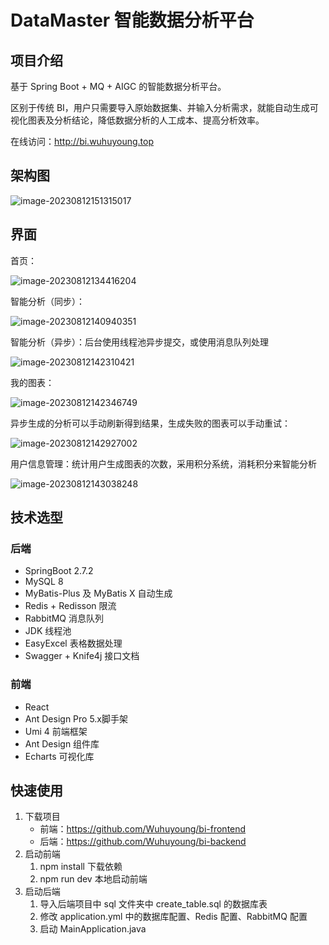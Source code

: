 # DataMaster 智能数据分析平台



## 项目介绍

基于 Spring Boot + MQ + AIGC 的智能数据分析平台。

区别于传统 BI，用户只需要导入原始数据集、并输入分析需求，就能自动生成可视化图表及分析结论，降低数据分析的人工成本、提高分析效率。

在线访问：http://bi.wuhuyoung.top



## 架构图

![image-20230812151315017](https://typora-1314662469.cos.ap-shanghai.myqcloud.com/img/202308121513880.png)



## 界面

首页：

![image-20230812134416204](https://typora-1314662469.cos.ap-shanghai.myqcloud.com/img/202308121411243.png)



智能分析（同步）：

![image-20230812140940351](https://typora-1314662469.cos.ap-shanghai.myqcloud.com/img/202308121411147.png)



智能分析（异步）：后台使用线程池异步提交，或使用消息队列处理

![image-20230812142310421](https://typora-1314662469.cos.ap-shanghai.myqcloud.com/img/202308121442568.png)



我的图表：

![image-20230812142346749](https://typora-1314662469.cos.ap-shanghai.myqcloud.com/img/202308121442348.png)



异步生成的分析可以手动刷新得到结果，生成失败的图表可以手动重试：

![image-20230812142927002](https://typora-1314662469.cos.ap-shanghai.myqcloud.com/img/202308121442927.png)





用户信息管理：统计用户生成图表的次数，采用积分系统，消耗积分来智能分析

![image-20230812143038248](https://typora-1314662469.cos.ap-shanghai.myqcloud.com/img/202308121442919.png)





## 技术选型

### 后端

- SpringBoot 2.7.2
- MySQL 8
- MyBatis-Plus 及 MyBatis X 自动生成
- Redis + Redisson 限流
- RabbitMQ 消息队列
- JDK 线程池
- EasyExcel 表格数据处理
- Swagger + Knife4j 接口文档

### 前端

- React
- Ant Design Pro 5.x脚手架
- Umi 4 前端框架
- Ant Design 组件库
- Echarts 可视化库



## 快速使用

1. 下载项目
   - 前端：https://github.com/Wuhuyoung/bi-frontend
   - 后端：https://github.com/Wuhuyoung/bi-backend
2. 启动前端
   1. npm install 下载依赖
   2. npm run dev 本地启动前端
3. 启动后端
   1. 导入后端项目中 sql 文件夹中 create_table.sql 的数据库表
   2. 修改 application.yml 中的数据库配置、Redis 配置、RabbitMQ 配置
   3. 启动 MainApplication.java



